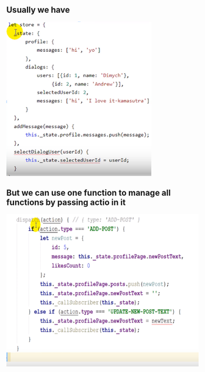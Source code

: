 ## Usually we have 
<img src="/dispatchers/beforeusedispatch.png">

## But we can use one function to manage all functions by passing actio in it 
<img src="/dispatchers/dispatchexample.png" width=600 height=400>
